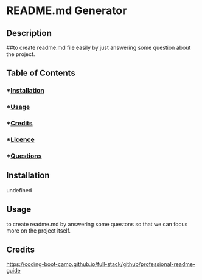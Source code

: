 
  # README.md Generator
  
  ## Description
  ##to create readme.md file easily by just answering some question about the project.
 
  
  ## Table of Contents
  ### *[Installation](#installation)
  ### *[Usage](#usage)
  ### *[Credits](#credits)
  ### *[Licence](#license)
  ### *[Questions](#questions)
  
  ## Installation
  undefined
   
  ## Usage
  to create readme.md by answering some questons so that we can focus more on the project itself.
  
  ## Credits
  https://coding-boot-camp.github.io/full-stack/github/professional-readme-guide
  
  
  
